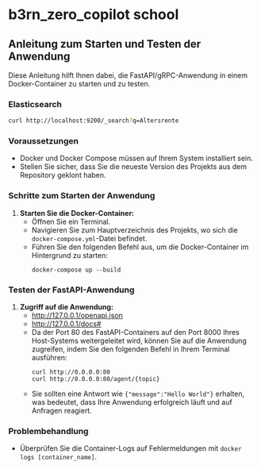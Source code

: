 # b3rn_zero_copilot school

## Anleitung zum Starten und Testen der Anwendung

Diese Anleitung hilft Ihnen dabei, die FastAPI/gRPC-Anwendung in einem Docker-Container zu starten und zu testen.

### Elasticsearch
```bash
curl http://localhost:9200/_search?q=Altersrente
````

### Voraussetzungen

- Docker und Docker Compose müssen auf Ihrem System installiert sein.
- Stellen Sie sicher, dass Sie die neueste Version des Projekts aus dem Repository geklont haben.

### Schritte zum Starten der Anwendung

1. **Starten Sie die Docker-Container:**
   - Öffnen Sie ein Terminal.
   - Navigieren Sie zum Hauptverzeichnis des Projekts, wo sich die `docker-compose.yml`-Datei befindet.
   - Führen Sie den folgenden Befehl aus, um die Docker-Container im Hintergrund zu starten:
     ```
     docker-compose up --build
     ```

### Testen der FastAPI-Anwendung

1. **Zugriff auf die Anwendung:**
   - http://127.0.0.1/openapi.json
   - http://127.0.0.1/docs#
   - Da der Port 80 des FastAPI-Containers auf den Port 8000 Ihres Host-Systems weitergeleitet wird, können Sie auf die Anwendung zugreifen, indem Sie den folgenden Befehl in Ihrem Terminal ausführen:
     ```
     curl http://0.0.0.0:80
     curl http://0.0.0.0:80/agent/{topic}
     ```
   - Sie sollten eine Antwort wie `{"message":"Hello World"}` erhalten, was bedeutet, dass Ihre Anwendung erfolgreich läuft und auf Anfragen reagiert.

### Problembehandlung

- Überprüfen Sie die Container-Logs auf Fehlermeldungen mit `docker logs [container_name]`.
